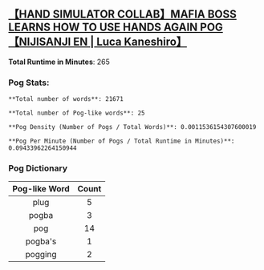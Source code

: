 ## [【HAND SIMULATOR COLLAB】MAFIA BOSS LEARNS HOW TO USE HANDS AGAIN POG【NIJISANJI EN | Luca Kaneshiro】](https://www.youtube.com/watch?v=zl7s82XvgD4)
**Total Runtime in Minutes**: 265

### **Pog Stats:**

   	**Total number of words**: 21671

   	**Total number of Pog-like words**: 25

   	**Pog Density (Number of Pogs / Total Words)**: 0.0011536154307600019

   	**Pog Per Minute (Number of Pogs / Total Runtime in Minutes)**: 0.09433962264150944

### **Pog Dictionary**
**Pog-like Word** | **Count**
:---: | :---:
plug | 5
pogba | 3
pog | 14
pogba's | 1
pogging | 2
